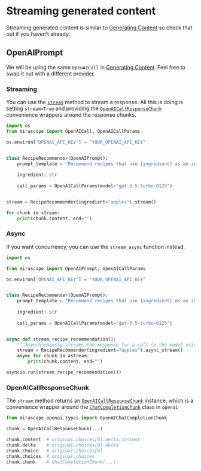 # Streaming generated content

Streaming generated content is similar to [Generating Content](generating_content.md) so check that out if you haven’t already.

## OpenAIPrompt

We will be using the same `OpenAICall` in [Generating Content](generating_content.md). Feel free to swap it out with a different provider.

### Streaming

You can use the [`stream`](../api/openai/calls.md#mirascope.openai.calls.OpenAICall.stream) method to stream a response. All this is doing is setting `stream=True` and providing the [`OpenAICallResponseChunk`](../api/openai/types.md#mirascope.openai.types.OpenAICallResponseChunk) convenience wrappers around the response chunks.

```python
import os
from mirascope import OpenAICall, OpenAICallParams

os.environ["OPENAI_API_KEY"] = "YOUR_OPENAI_API_KEY"


class RecipeRecommender(OpenAIPrompt):
    prompt_template = "Recommend recipes that use {ingredient} as an ingredient"
    
    ingredient: str
    
    call_params = OpenAICallParams(model="gpt-3.5-turbo-0125")


stream = RecipeRecommender(ingredient="apples").stream()

for chunk in stream:
	print(chunk.content, end="")
```

### Async

If you want concurrency, you can use the `stream_async` function instead.

```python
import os

from mirascope import OpenAIPrompt, OpenAICallParams

os.environ["OPENAI_API_KEY"] = "YOUR_OPENAI_API_KEY"


class RecipeRecommender(OpenAIPrompt):
    prompt_template = "Recommend recipes that use {ingredient} as an ingredient"
    
    ingredient: str
    
    call_params = OpenAICallParams(model="gpt-3.5-turbo-0125")


async def stream_recipe_recommendation():
    """Asynchronously streams the response for a call to the model using `OpenAICall`."""
	stream = RecipeRecommender(ingredient="apples").async_stream()
    async for chunk in astream:
        print(chunk.content, end="")

asyncio.run(stream_recipe_recommendation())
```

### OpenAICallResponseChunk

The `stream` method returns an [`OpenAICallResponseChunk`](../api/openai/types.md#mirascope.openai.types.OpenAICallResponseChunk) instance, which is a convenience wrapper around the [`ChatCompletionChunk`](https://platform.openai.com/docs/api-reference/chat/streaming) class in `openai`

```python
from mirascope.openai.types import OpenAIChatCompletionChunk

chunk = OpenAICallResponseChunk(...)

chunk.content  # original.choices[0].delta.content
chunk.delta    # original.choices[0].delta
chunk.choice   # original.choices[0]
chunk.choices  # original.choices
chunk.chunk    # ChatCompletionChunk(...)
```

